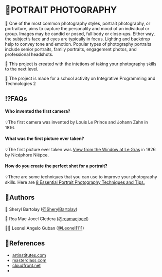 
# 📸POTRAIT PHOTOGRAPHY 


📸  One of the most common photography styles, portrait photography, or portraiture, aims to capture the personality and mood of an individual or group. Images may be candid or posed, full body or close-ups. Either way, the subject’s face and eyes are typically in focus. Lighting and backdrop help to convey tone and emotion. Popular types of photography portraits include senior portraits, family portraits, engagement photos, and professional headshots. 



📸  This project is created with the intetions of taking your photography skills to the next level.

📸  The project is made for a school activity on Integrative Programming and Technologies 2
## ⁉️FAQs 

#### Who invented the first camera?

💡The first camera was invented by Louis Le Prince and Johann Zahn in 1816.

#### What was the first picture ever taken?
💡The first picture ever taken was [View from the Window at Le Gras](https://d16kd6gzalkogb.cloudfront.net/__sized__/magazine_images/The-Worlds-Oldest-Photograph.-Image-via-hrc.utexas.edu_-thumbnail_webp-9999x9999.webp) in 1826 by Nicéphore Niépce.

#### How do you create the perfect shot for a portrait?
💡There are some techniques that you can use to improve your photography skills. Here are [8 Essential Portrait Photography Techniques and Tips.](https://www.masterclass.com/articles/essential-portrait-photography-techniques-and-tips#what-is-portrait-photography)
## 📧Authors

🙍 Sheryl Bartolay ([@SherylBartolay](https://github.com/SherylBartolay))

🙍 Rea Mae Jocel Cledera ([@reamaejocel](https://github.com/reamaejocel))

🙍‍♂️ Leonel Angelo Guban ([@Leonel1111](https://github.com/leonel1111))
## 🔎References

- [artinstitutes.com](https://www.artinstitutes.edu/about/blog/38780-v2-7-types-of-photography-styles-to-master)
- [masterclass.com](https://www.masterclass.com/articles/essential-portrait-photography-techniques-and-tips#what-is-portrait-photography)
- [cloudfront.net](https://d16kd6gzalkogb.cloudfront.net/__sized__/magazine_images/The-Worlds-Oldest-Photograph.-Image-via-hrc.utexas.edu_-thumbnail_webp-9999x9999.webp)
- 
